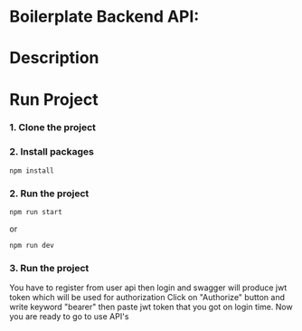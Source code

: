 # Boilerplate Backend API:

# Description

# Run Project

### 1. Clone the project

### 2. Install packages

```shell
npm install
```

### 2. Run the project

```shell
npm run start
```

or

```shell
npm run dev
```

### 3. Run the project

You have to register from user api then login and swagger will produce jwt token which will be used for authorization
Click on "Authorize" button and write keyword "bearer" then paste jwt token that you got on login time. Now you are ready to go to use API's
